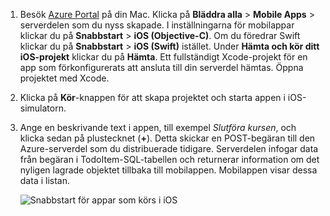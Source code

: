 
1. Besök [Azure Portal] på din Mac. Klicka på **Bläddra alla** > **Mobile Apps** > serverdelen som du nyss skapade. I inställningarna för mobilappar klickar du på **Snabbstart** > **iOS (Objective-C)**. Om du föredrar Swift klickar du på **Snabbstart** > **iOS (Swift)** istället. Under **Hämta och kör ditt iOS-projekt** klickar du på **Hämta**. Ett fullständigt Xcode-projekt för en app som förkonfigurerats att ansluta till din serverdel hämtas. Öppna projektet med Xcode.
2. Klicka på **Kör**-knappen för att skapa projektet och starta appen i iOS-simulatorn.
3. Ange en beskrivande text i appen, till exempel *Slutföra kursen*, och klicka sedan på plustecknet (**+**). Detta skickar en POST-begäran till den Azure-serverdel som du distribuerade tidigare. Serverdelen infogar data från begäran i TodoItem-SQL-tabellen och returnerar information om det nyligen lagrade objektet tillbaka till mobilappen. Mobilappen visar dessa data i listan. 

   ![Snabbstart för appar som körs i iOS](./media/app-service-mobile-ios-quickstart/mobile-quickstart-startup-ios.png)

[Azure Portal]: https://portal.azure.com/
